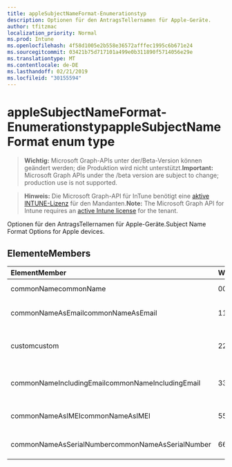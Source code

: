 ```yaml
---
title: appleSubjectNameFormat-Enumerationstyp
description: Optionen für den AntragsTellernamen für Apple-Geräte.
author: tfitzmac
localization_priority: Normal
ms.prod: Intune
ms.openlocfilehash: 4f58d1005e2b558e36572afffec1995c6b671e24
ms.sourcegitcommit: 03421b75d717101a499e0b311890f5714056e29e
ms.translationtype: MT
ms.contentlocale: de-DE
ms.lasthandoff: 02/21/2019
ms.locfileid: "30155594"
---
```

# <a name="applesubjectnameformat-enum-type"></a><span data-ttu-id="5a869-103">appleSubjectNameFormat-Enumerationstyp</span><span class="sxs-lookup"><span data-stu-id="5a869-103">appleSubjectNameFormat enum type</span></span>

> <span data-ttu-id="5a869-104">**Wichtig:** Microsoft Graph-APIs unter der/Beta-Version können geändert werden; die Produktion wird nicht unterstützt.</span><span class="sxs-lookup"><span data-stu-id="5a869-104">**Important:** Microsoft Graph APIs under the /beta version are subject to change; production use is not supported.</span></span>

> <span data-ttu-id="5a869-105">**Hinweis:** Die Microsoft Graph-API für InTune benötigt eine [aktive INTUNE-Lizenz](https://go.microsoft.com/fwlink/?linkid=839381) für den Mandanten.</span><span class="sxs-lookup"><span data-stu-id="5a869-105">**Note:** The Microsoft Graph API for Intune requires an [active Intune license](https://go.microsoft.com/fwlink/?linkid=839381) for the tenant.</span></span>

<span data-ttu-id="5a869-106">Optionen für den AntragsTellernamen für Apple-Geräte.</span><span class="sxs-lookup"><span data-stu-id="5a869-106">Subject Name Format Options for Apple devices.</span></span>

## <a name="members"></a><span data-ttu-id="5a869-107">Elemente</span><span class="sxs-lookup"><span data-stu-id="5a869-107">Members</span></span>
|<span data-ttu-id="5a869-108">Element</span><span class="sxs-lookup"><span data-stu-id="5a869-108">Member</span></span>|<span data-ttu-id="5a869-109">Wert</span><span class="sxs-lookup"><span data-stu-id="5a869-109">Value</span></span>|<span data-ttu-id="5a869-110">Beschreibung</span><span class="sxs-lookup"><span data-stu-id="5a869-110">Description</span></span>|
|:---|:---|:---|
|<span data-ttu-id="5a869-111">commonName</span><span class="sxs-lookup"><span data-stu-id="5a869-111">commonName</span></span>|<span data-ttu-id="5a869-112">0</span><span class="sxs-lookup"><span data-stu-id="5a869-112">0</span></span>|<span data-ttu-id="5a869-113">Allgemeiner Name.</span><span class="sxs-lookup"><span data-stu-id="5a869-113">Common name.</span></span>|
|<span data-ttu-id="5a869-114">commonNameAsEmail</span><span class="sxs-lookup"><span data-stu-id="5a869-114">commonNameAsEmail</span></span>|<span data-ttu-id="5a869-115">1</span><span class="sxs-lookup"><span data-stu-id="5a869-115">1</span></span>|<span data-ttu-id="5a869-116">Allgemeiner Name als e-Mail.</span><span class="sxs-lookup"><span data-stu-id="5a869-116">Common name as email.</span></span>|
|<span data-ttu-id="5a869-117">custom</span><span class="sxs-lookup"><span data-stu-id="5a869-117">custom</span></span>|<span data-ttu-id="5a869-118">2</span><span class="sxs-lookup"><span data-stu-id="5a869-118">2</span></span>|<span data-ttu-id="5a869-119">Format für benutzerdefinierte Antragstellernamen.</span><span class="sxs-lookup"><span data-stu-id="5a869-119">Custom subject name format.</span></span>|
|<span data-ttu-id="5a869-120">commonNameIncludingEmail</span><span class="sxs-lookup"><span data-stu-id="5a869-120">commonNameIncludingEmail</span></span>|<span data-ttu-id="5a869-121">3</span><span class="sxs-lookup"><span data-stu-id="5a869-121">3</span></span>|<span data-ttu-id="5a869-122">Allgemeiner Name, einschließlich E-Mail.</span><span class="sxs-lookup"><span data-stu-id="5a869-122">Common Name Including Email.</span></span>|
|<span data-ttu-id="5a869-123">commonNameAsIMEI</span><span class="sxs-lookup"><span data-stu-id="5a869-123">commonNameAsIMEI</span></span>|<span data-ttu-id="5a869-124">5</span><span class="sxs-lookup"><span data-stu-id="5a869-124">5</span></span>|<span data-ttu-id="5a869-125">Allgemeiner Name als IMEI.</span><span class="sxs-lookup"><span data-stu-id="5a869-125">Common Name As IMEI.</span></span>|
|<span data-ttu-id="5a869-126">commonNameAsSerialNumber</span><span class="sxs-lookup"><span data-stu-id="5a869-126">commonNameAsSerialNumber</span></span>|<span data-ttu-id="5a869-127">6</span><span class="sxs-lookup"><span data-stu-id="5a869-127">6</span></span>|<span data-ttu-id="5a869-128">Allgemeiner Name als Seriennummer.</span><span class="sxs-lookup"><span data-stu-id="5a869-128">Common Name As Serial Number.</span></span>|




